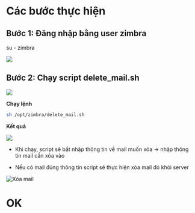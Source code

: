 # Các bước thực hiện

## Bước 1: Đăng nhập bằng user zimbra

su - zimbra

<img src="./images/Screenshot_1.png">

## Bước 2: Chạy script delete_mail.sh
<img src="./images/Screenshot_2.png">

**Chạy lệnh**

```sh
sh /opt/zimbra/delete_mail.sh
```

**Kết quả**

<img src="./images/Screenshot_3.png">

- Khi chạy, script sẽ bắt nhập thông tin về mail muốn xóa
-> nhập thông tin mail cần xóa vào

- Nếu có mail đúng thông tin script sẽ thực hiện xóa mail đó khỏi server

![Xóa mail](./images/Screenshot_4.png)

# OK


